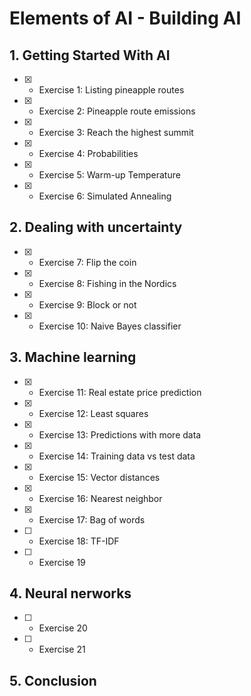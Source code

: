 # Elements of AI - Building AI

## 1. Getting Started With AI

- [x] - Exercise 1: Listing pineapple routes
- [x] - Exercise 2: Pineapple route emissions
- [x] - Exercise 3: Reach the highest summit
- [x] - Exercise 4: Probabilities
- [x] - Exercise 5: Warm-up Temperature
- [x] - Exercise 6: Simulated Annealing

## 2. Dealing with uncertainty

- [x] - Exercise 7: Flip the coin
- [x] - Exercise 8: Fishing in the Nordics
- [x] - Exercise 9: Block or not
- [x] - Exercise 10: Naive Bayes classifier

## 3. Machine learning

- [x] - Exercise 11: Real estate price prediction
- [x] - Exercise 12: Least squares
- [x] - Exercise 13: Predictions with more data
- [x] - Exercise 14: Training data vs test data
- [x] - Exercise 15: Vector distances
- [x] - Exercise 16: Nearest neighbor
- [x] - Exercise 17: Bag of words
- [ ] - Exercise 18: TF-IDF
- [ ] - Exercise 19

## 4. Neural nerworks

- [ ] - Exercise 20
- [ ] - Exercise 21

## 5. Conclusion
